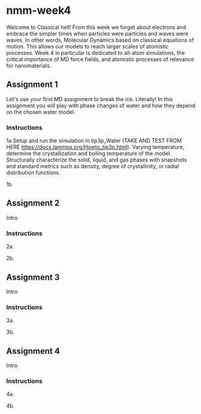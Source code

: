 # nmm-week4

Welcome to Classical hell! From this week we forget about electrons and embrace the simpler times when particles were particles and waves were waves. In other words, Molecular Dynamics based on classical equations of motion. This allows our models to reach larger scales of atomistic processes. Week 4 in particular is dedicated to all-atom simulations, the critical importance of MD force fields, and atomistic processes of relevance for nanomaterials.

## Assignment 1

Let's use your first MD assignment to break the ice. Literally! In this assignment you will play with phase changes of water and how they depend on the chosen water model.

### Instructions

1a Setup and run the simulation in.tip3p_Water (TAKE AND TEST FROM HERE https://docs.lammps.org/Howto_tip3p.html). Varying temperature, determine 
the crystallization and boiling temperature of the model. Structurally characterize the solid, liquid, and gas phases with snapshots and standard metrics such as density, degree of crystallinity, or radial distribution functions.

1b

## Assignment 2

Intro

### Instructions

2a. 

2b. 

## Assignment 3

Intro

### Instructions

3a. 

3b. 

## Assignment 4

Intro

### Instructions

4a. 

4b. 

